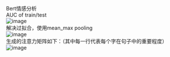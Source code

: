 Bert情感分析  
AUC of train/test  
![image](https://user-images.githubusercontent.com/78432083/109452111-f8e81680-7a89-11eb-8fbc-5ad713e8b52f.png)   
解决过拟合，使用mean_max pooling  
![image](https://user-images.githubusercontent.com/78432083/109452511-d4d90500-7a8a-11eb-9198-e86cbd94700b.png)  
生成的注意力矩阵如下：（其中每一行代表每个字在句子中的重要程度）  
![image](https://user-images.githubusercontent.com/78432083/109452651-34cfab80-7a8b-11eb-8768-4b7fee117a5d.png)  

